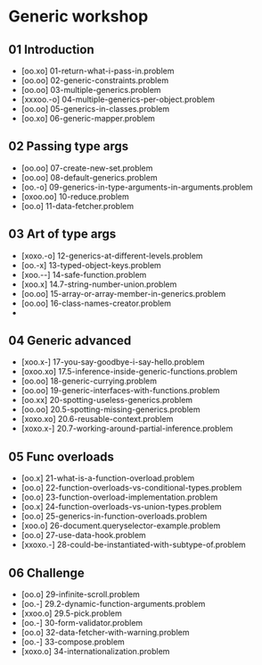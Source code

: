 # Generic workshop

## 01 Introduction
- [oo.xo] 01-return-what-i-pass-in.problem
- [oo.oo] 02-generic-constraints.problem
- [oo.oo] 03-multiple-generics.problem
- [xxxoo.-o] 04-multiple-generics-per-object.problem
- [oo.oo] 05-generics-in-classes.problem
- [oo.xo] 06-generic-mapper.problem

## 02 Passing type args
- [oo.oo] 07-create-new-set.problem
- [oo.oo] 08-default-generics.problem
- [oo.-o] 09-generics-in-type-arguments-in-arguments.problem
- [oxoo.oo] 10-reduce.problem
- [oo.o] 11-data-fetcher.problem

## 03 Art of type args
- [xoxo.-o] 12-generics-at-different-levels.problem
- [oo.-x] 13-typed-object-keys.problem
- [xoo.--] 14-safe-function.problem
- [xoo.x] 14.7-string-number-union.problem
- [oo.oo] 15-array-or-array-member-in-generics.problem
- [oo.oo] 16-class-names-creator.problem
- 
## 04 Generic advanced
- [xoo.x-] 17-you-say-goodbye-i-say-hello.problem
- [oxoo.xo] 17.5-inference-inside-generic-functions.problem
- [oo.oo] 18-generic-currying.problem
- [oo.oo] 19-generic-interfaces-with-functions.problem
- [oo.xx] 20-spotting-useless-generics.problem
- [oo.oo] 20.5-spotting-missing-generics.problem
- [xoxo.xo] 20.6-reusable-context.problem
- [xoxo.x-] 20.7-working-around-partial-inference.problem

## 05 Func overloads
- [oo.x] 21-what-is-a-function-overload.problem
- [oo.o] 22-function-overloads-vs-conditional-types.problem
- [oo.o] 23-function-overload-implementation.problem
- [oo.x] 24-function-overloads-vs-union-types.problem
- [oo.o] 25-generics-in-function-overloads.problem
- [xoo.o] 26-document.queryselector-example.problem
- [oo.o] 27-use-data-hook.problem
- [xxoxo.-] 28-could-be-instantiated-with-subtype-of.problem


## 06 Challenge
- [oo.o] 29-infinite-scroll.problem
- [oo.-] 29.2-dynamic-function-arguments.problem
- [xxoo.o] 29.5-pick.problem
- [oo.-] 30-form-validator.problem
- [oo.o] 32-data-fetcher-with-warning.problem
- [oo.-] 33-compose.problem
- [xoxo.o] 34-internationalization.problem